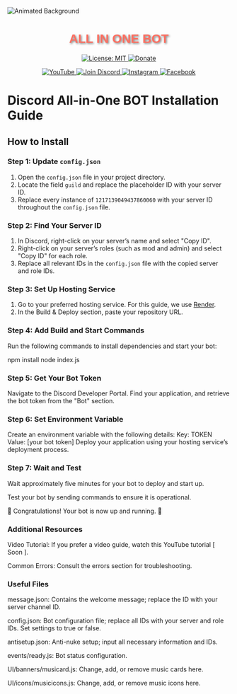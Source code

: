 ![Animated Background](https://i.imgur.com/ECZKmlO.gif)

<h1 align="center" style="font-family: Arial, sans-serif; color: #FF6F61; text-shadow: 2px 2px 4px rgba(0,0,0,0.5);">
  ALL IN ONE BOT
</h1>

<p align="center">
  <a href="https://opensource.org/licenses/MIT">
    <img src="https://img.shields.io/badge/License-MIT-blue?style=flat-square&logo=opensource"
      alt="License: MIT" />
  </a>

  <a href="https://www.paypal.me/@GlaceYT">
    <img src="https://img.shields.io/badge/Donate-PayPal-0079C1?style=flat-square&logo=paypal"
      alt="Donate" />
  </a>
</p>

<p align="center">
  <a href="https://www.youtube.com/channel/@GlaceYT">
    <img src="https://img.shields.io/badge/YouTube-Subscribe-red?style=flat-square&logo=youtube"
      alt="YouTube" />
  </a>

  <a href="https://discord.gg/xQF9f9yUEM">
    <img src="https://img.shields.io/badge/Discord-Join-blue?style=flat-square&logo=discord"
      alt="Join Discord" />
  </a>

  <a href="https://www.instagram.com/glaceytt">
    <img src="https://img.shields.io/badge/Instagram-Follow-E4405F?style=flat-square&logo=instagram"
      alt="Instagram" />
  </a>

  <a href="https://www.facebook.com/youulewd/">
    <img src="https://img.shields.io/badge/Facebook-Follow-1877F2?style=flat-square&logo=facebook"
      alt="Facebook" />
  </a>
</p>



# Discord All-in-One BOT Installation Guide

## How to Install

### Step 1: Update `config.json`

1. Open the `config.json` file in your project directory.
2. Locate the field `guild` and replace the placeholder ID with your server ID.
3. Replace every instance of `1217139049437860060` with your server ID throughout the `config.json` file.

### Step 2: Find Your Server ID

1. In Discord, right-click on your server’s name and select "Copy ID".
2. Right-click on your server’s roles (such as mod and admin) and select "Copy ID" for each role.
3. Replace all relevant IDs in the `config.json` file with the copied server and role IDs.

### Step 3: Set Up Hosting Service

1. Go to your preferred hosting service. For this guide, we use [Render](https://render.com/).
2. In the Build & Deploy section, paste your repository URL.


### Step 4: Add Build and Start Commands
 Run the following commands to install dependencies and start your bot:

   npm install
   node index.js

### Step 5: Get Your Bot Token
Navigate to the Discord Developer Portal.
Find your application, and retrieve the bot token from the "Bot" section.

### Step 6: Set Environment Variable
Create an environment variable with the following details:
Key: TOKEN
Value: [your bot token]
Deploy your application using your hosting service’s deployment process.

### Step 7: Wait and Test
Wait approximately five minutes for your bot to deploy and start up.

Test your bot by sending commands to ensure it is operational.

🎉 Congratulations! Your bot is now up and running. 🥳

### Additional Resources
Video Tutorial: If you prefer a video guide, watch this YouTube tutorial [ Soon ].

Common Errors: Consult the errors section for troubleshooting.

### Useful Files
message.json: Contains the welcome message; replace the ID with your server channel ID.

config.json: Bot configuration file; replace all IDs with your server and role IDs. Set settings to true or false.

antisetup.json: Anti-nuke setup; input all necessary information and IDs.

events/ready.js: Bot status configuration.

UI/banners/musicard.js: Change, add, or remove music cards here.

UI/icons/musicicons.js: Change, add, or remove music icons here.

